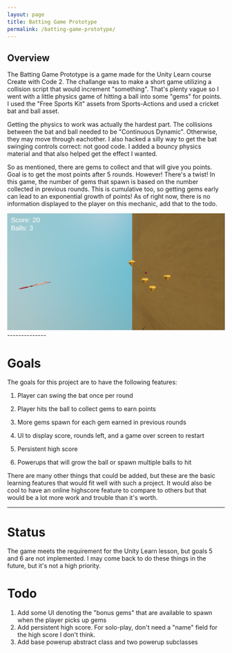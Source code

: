 ```yaml
---
layout: page
title: Batting Game Prototype
permalink: /batting-game-prototype/
---
```


Overview
--------
The Batting Game Prototype is a game made for the Unity Learn course Create with Code 2. The challange was to make a short
game utilizing a collision script that would increment "something". That's plenty vague so I went with a little physics game
of hitting a ball into some "gems" for points. I used the "Free Sports Kit" assets from Sports-Actions and used
a cricket bat and ball asset.

Getting the physics to work was actually the hardest part. The collisions between the bat and ball needed to be "Continuous Dynamic".
Otherwise, they may move through eachother. I also hacked a silly way to get the bat swinging controls correct: not good code.
I added a bouncy physics material and that also helped get the effect I wanted.

So as mentioned, there are gems to collect and that will give you points. Goal is to get the most points after 5 rounds.
However! There's a twist! In this game, the number of gems that spawn is based on the number collected in previous rounds.
This is cumulative too, so getting gems early can lead to an exponential growth of points!
As of right now, there is no information displayed to the player on this mechanic, add that to the todo.

<img src="/Batting_Game/images/battingGame.png" alt="Gameplay" title="Gameplay so far"/> 
--------------

Goals
=====
The goals for this project are to have the following features:

1. Player can swing the bat once per round

2. Player hits the ball to collect gems to earn points

3. More gems spawn for each gem earned in previous rounds

4. UI to display score, rounds left, and a game over screen to restart

5. Persistent high score

6. Powerups that will grow the ball or spawn multiple balls to hit

There are many other things that could be added, but these are the basic learning features that
would fit well with such a project. It would also be cool to have an online highscore feature
to compare to others but that would be a lot more work and trouble than it's worth.

---------------

Status
======

The game meets the requirement for the Unity Learn lesson, but goals 5 and 6 are not implemented.
I may come back to do these things in the future, but it's not a high priority.

Todo
====
1. Add some UI denoting the "bonus gems" that are available to spawn when the player picks up gems
2. Add persistent high score. For solo-play, don't need a "name" field for the high score I don't think.
3. Add base powerup abstract class and two powerup subclasses


[jekyll-organization]: https://github.com/jekyll
